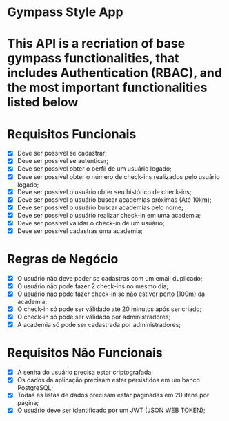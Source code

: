 # Gympass Style App

# This API is a recriation of base gympass functionalities, that includes Authentication (RBAC), and the most important functionalities listed below

# Requisitos Funcionais

- [X] Deve ser possível se cadastrar;
- [X] Deve ser possível se autenticar;
- [X] Deve ser possível obter o perfil de um usuário logado;
- [X] Deve ser possível obter o número de check-ins realizados pelo usuário logado;
- [X] Deve ser possível o usuário obter seu histórico de check-ins;
- [X] Deve ser possível o usuário buscar academias próximas (Até 10km);
- [X] Deve ser possível o usuário buscar academias pelo nome;
- [X] Deve ser possível o usuário realizar check-in em uma academia;
- [X] Deve ser possível validar o check-in de um usuário;
- [X] Deve ser possível cadastras uma academia;

# Regras de Negócio

- [X] O usuário não deve poder se cadastras com um email duplicado;
- [X] O usuário não pode fazer 2 check-ins no mesmo dia;
- [X] O usuário não pode fazer check-in se não estiver perto (100m) da academia;
- [X] O check-in só pode ser válidado até 20 minutos após ser criado;
- [X] O check-in só pode ser válidado por administradores;
- [X] A academia só pode ser cadastrada por administradores;

# Requisitos Não Funcionais

- [X] A senha do usuário precisa estar criptografada;
- [X] Os dados da aplicação precisam estar persistidos em um banco PostgreSQL;
- [X] Todas as listas de dados precisam estar paginadas em 20 itens por página;
- [X] O usuário deve ser identificado por um JWT (JSON WEB TOKEN);